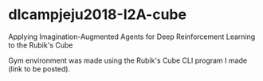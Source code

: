 # dlcampjeju2018-I2A-cube
Applying Imagination-Augmented Agents for Deep Reinforcement Learning to the Rubik's Cube

Gym environment was made using the Rubik's Cube
CLI program I made (link to be posted).
